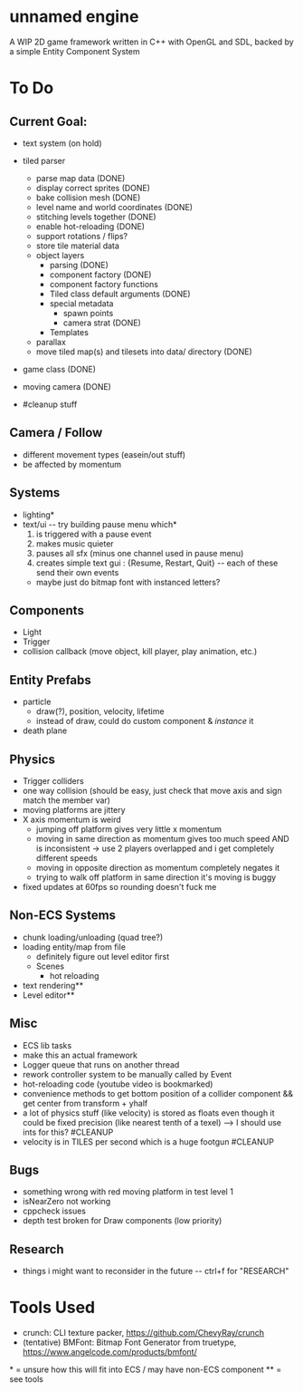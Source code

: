 # unnamed engine
A WIP 2D game framework written in C++ with OpenGL and SDL, backed by a simple Entity Component System

# To Do 

## Current Goal: 
- text system (on hold)
- tiled parser
    - parse map data (DONE)
    - display correct sprites (DONE)
    - bake collision mesh (DONE)
    - level name and world coordinates (DONE)
    - stitching levels together (DONE) 
    - enable hot-reloading (DONE)
    - support rotations / flips?
    - store tile material data 
    - object layers
        - parsing (DONE)
        - component factory (DONE)
        - component factory functions
        - Tiled class default arguments (DONE)
        - special metadata
            - spawn points
            - camera strat (DONE)
        - Templates
    - parallax
    - move tiled map(s) and tilesets into data/ directory (DONE)
- game class (DONE)
- moving camera (DONE)

- #cleanup stuff

## Camera / Follow
- different movement types (easein/out stuff)
- be affected by momentum

## Systems
- lighting\*
- text/ui -- try building pause menu which\*
    1. is triggered with a pause event 
    2. makes music quieter
    3. pauses all sfx (minus one channel used in pause menu)
    4. creates simple text gui : {Resume, Restart, Quit} -- each of these send their own events
    - maybe just do bitmap font with instanced letters?

## Components
- Light 
- Trigger
- collision callback (move object, kill player, play animation, etc.)

## Entity Prefabs
- particle
    - draw(?), position, velocity, lifetime
    - instead of draw, could do custom component & *instance* it
- death plane

## Physics
- Trigger colliders
- one way collision (should be easy, just check that move axis and sign match the member var)
- moving platforms are jittery
- X axis momentum is weird
    - jumping off platform gives very little x momentum 
    - moving in same direction as momentum gives too much speed AND is inconsistent -> use 2 players overlapped and i get completely different speeds
    - moving in opposite direction as momentum completely negates it 
    - trying to walk off platform in same direction it's moving is buggy
- fixed updates at 60fps so rounding doesn't fuck me

## Non-ECS Systems
- chunk loading/unloading (quad tree?)
- loading entity/map from file
    - definitely figure out level editor first
    - Scenes
        - hot reloading
- text rendering\*\*
- Level editor\*\*

## Misc
- ECS lib tasks
- make this an actual framework 
- Logger queue that runs on another thread
- rework controller system to be manually called by Event
- hot-reloading code (youtube video is bookmarked)
- convenience methods to get bottom position of a collider component && get center from transform + yhalf
- a lot of physics stuff (like velocity) is stored as floats even though it could be fixed precision (like nearest tenth of a texel) --> I should use ints for this? #CLEANUP
- velocity is in TILES per second which is a huge footgun #CLEANUP

## Bugs
- something wrong with red moving platform in test level 1
- isNearZero not working
- cppcheck issues
- depth test broken for Draw components (low priority)

## Research
- things i might want to reconsider in the future -- ctrl+f for "RESEARCH" 

# Tools Used
- crunch: CLI texture packer, https://github.com/ChevyRay/crunch
- (tentative) BMFont: Bitmap Font Generator from truetype, https://www.angelcode.com/products/bmfont/


\* = unsure how this will fit into ECS / may have non-ECS component
\*\* = see tools
